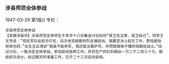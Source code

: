 ### 涉县师范全体参战

1947-03-29
第1版()
专栏：

    涉县师范全体参战
    【本报涉县讯】涉县师范全体师生于本月十八日集会讨论如何“保卫毛主席，保卫自己”。同学王文芳说：“现在军队在前方打仗，后方老百姓都热烈支援前线，我要坚决上前方工作，那怕是抬担架也好。”女生王云清说“我虽不能参军，我还能当看护员，并把我做袜子赚的钱献给战士。”经过讨论，一致决定全体参战，参加前线各种工作。并将生产的红利捐出一万二千二百三十元，献给前方战士。经过数天的准备工作，已于二十三日走向前线。
